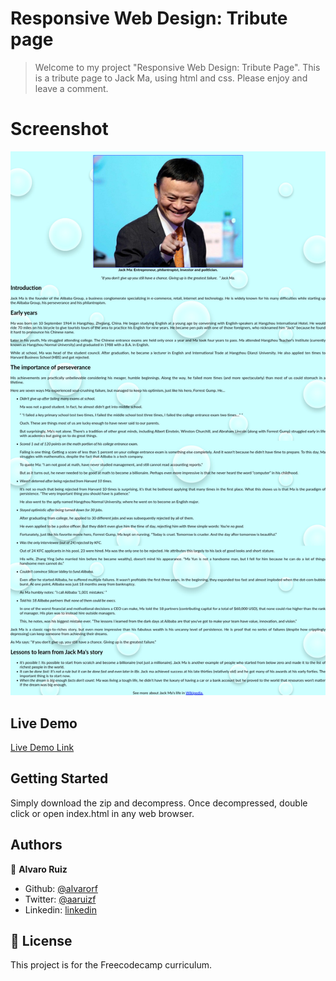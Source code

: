 # Responsive Web Design: Tribute page

> Welcome to my project "Responsive Web Design: Tribute Page". This is a tribute page to Jack Ma, using html and css. Please enjoy and leave a comment.

# Screenshot

![screenshot](./images/screenshot.jpeg)

## Live Demo

[Live Demo Link](https://rawcdn.githack.com/alvarorf/FCC-ResponsiveWebDesign-tributePage/ee3560be0c20c809cf78c7110b1139ad624713f7/index.html)

## Getting Started

Simply download the zip and decompress. Once decompressed, double click or open index.html in any web browser.

## Authors

👤 **Alvaro Ruiz**

- Github: [@alvarorf](https://github.com/alvarorf)
- Twitter: [@aaruizf](https://twitter.com/aaruizf)
- Linkedin: [linkedin](https://www.linkedin.com/in/alvaro-r-22810915a/)

## 📝 License

This project is for the Freecodecamp curriculum.

